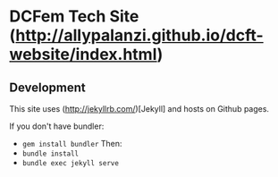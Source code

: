 # DCFem Tech Site (http://allypalanzi.github.io/dcft-website/index.html)

## Development
This site uses (http://jekyllrb.com/)[Jekyll] and hosts on Github pages.

If you don't have bundler:
- `gem install bundler`
Then:
- `bundle install`
- `bundle exec jekyll serve`
